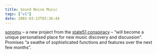 ```yaml
---
title: Sound Noise Music
tags: ["v1"]
date: 2002-03-22T03:36:44
---
```


[sonomu][1] &#8211; a new project from the [state51 conspiracy][2] &#8211; &#8220;will become a unique personalised place for new music discovery and discussion&#8221;. Promises &#8220;a swathe of sophisticated functions and features over the next few months&#8221;.

[1]: http://www.sonomu.net/
[2]: http://www.state51.co.uk/
